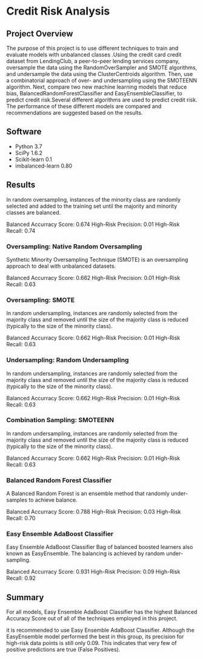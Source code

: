 # Credit Risk Analysis

## Project Overview
The purpose of this project is to use different techniques to train and evaluate models with unbalanced classes .Using the credit card credit dataset from LendingClub, a peer-to-peer lending services company, oversample the data using the RandomOverSampler and SMOTE algorithms, and undersample the data using the ClusterCentroids algorithm. Then,  use a combinatorial approach of over- and undersampling using the SMOTEENN algorithm. Next,  compare two new machine learning models that reduce bias, BalancedRandomForestClassifier and EasyEnsembleClassifier, to predict credit risk.Several different algorithms are used to predict credit risk. The performance of these different models are compared and recommendations are suggested based on the results.

## Software
- Python 3.7
- SciPy 1.6.2
- Scikit-learn 0.1
- imbalanced-learn 0.80


## Results

In random oversampling, instances of the minority class are randomly selected and added to the training set until the majority and minority classes are balanced.

Balanced Accurracy Score: 0.674
High-Risk Precision: 0.01
High-Risk Recall: 0.74


### Oversampling: Native Random Oversampling
Synthetic Minority Oversampling Technique (SMOTE) is an oversampling approach to deal with unbalanced datasets.

Balanced Accurracy Score: 0.662
High-Risk Precision: 0.01
High-Risk Recall: 0.63



### Oversampling: SMOTE
In random undersampling, instances are randomly selected from the majority class and removed until the size of the majority class is reduced (typically to the size of the minority class).

Balanced Accurracy Score: 0.662
High-Risk Precision: 0.01
High-Risk Recall: 0.63

### Undersampling: Random Undersampling

In random undersampling, instances are randomly selected from the majority class and removed until the size of the majority class is reduced (typically to the size of the minority class).

Balanced Accurracy Score: 0.662
High-Risk Precision: 0.01
High-Risk Recall: 0.63

### Combination Sampling: SMOTEENN
In random undersampling, instances are randomly selected from the majority class and removed until the size of the majority class is reduced (typically to the size of the minority class).

Balanced Accurracy Score: 0.662
High-Risk Precision: 0.01
High-Risk Recall: 0.63

### Balanced Random Forest Classifier

A Balanced Random Forest is an ensemble method that randomly under-samples to achieve balance.

Balanced Accurracy Score: 0.788
High-Risk Precision: 0.03
High-Risk Recall: 0.70

### Easy Ensemble AdaBoost Classifier
Easy Ensemble AdaBoost Classifier
Bag of balanced boosted learners also known as EasyEnsemble. The balancing is achieved by random under-sampling.

Balanced Accurracy Score: 0.931
High-Risk Precision: 0.09
High-Risk Recall: 0.92


## Summary

For all models, Easy Ensemble AdaBoost Classifier has the highest Balanced Accuracy Score out of all of the techniques employed in this project.

it is recommended to use Easy Ensemble AdaBoost Classifier. Although the EasyEnsemble model performed the best in this group, its precision for high-risk data points is still only 0.09. This indicates that very few of positive predictions are true (False Positives). 
